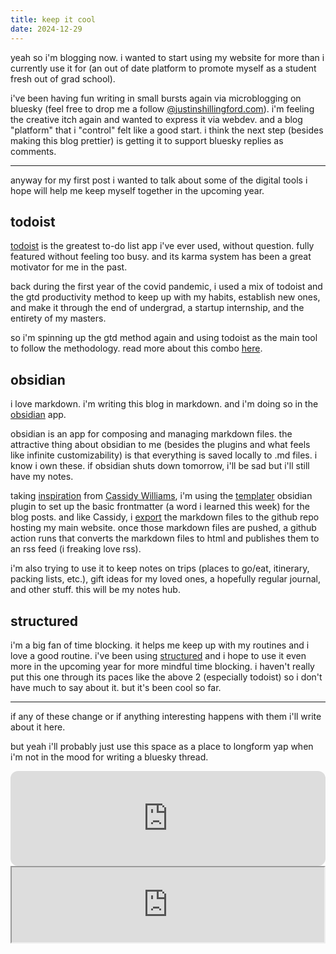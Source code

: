 ```yaml
---
title: keep it cool
date: 2024-12-29
---
```


yeah so i'm blogging now. i wanted to start using my website for more than i currently use it for (an out of date platform to promote myself as a student fresh out of grad school).

i've been having fun writing in small bursts again via microblogging on bluesky (feel free to drop me a follow [@justinshillingford.com](https://bsky.app/profile/justinshillingford.com)). i'm feeling the creative itch again and wanted to express it via webdev. and a blog "platform" that i "control" felt like a good start. i think the next step (besides making this blog prettier) is getting it to support bluesky replies as comments.

---
anyway for my first post i wanted to talk about some of the digital tools i hope will help me keep myself together in the upcoming year.

## todoist
[todoist](https://todoist.com) is the greatest to-do list app i've ever used, without question. fully featured without feeling too busy. and its karma system has been a great motivator for me in the past.

back during the first year of the covid pandemic, i used a mix of todoist and the gtd productivity method to keep up with my habits, establish new ones, and make it through the end of undergrad, a startup internship, and the entirety of my masters.

so i'm spinning up the gtd method again and using todoist as the main tool to follow the methodology. read more about this combo [here](https://todoist.com/productivity-methods/getting-things-done).

## obsidian
i love markdown. i'm writing this blog in markdown. and i'm doing so in the [obsidian](https://obsidian.md) app.

obsidian is an app for composing and managing markdown files. the attractive thing about obsidian to me (besides the plugins and what feels like infinite customizability) is that everything is saved locally to .md files. i know i own these. if obsidian shuts down tomorrow, i'll be sad but i'll still have my notes.

taking [inspiration](https://cassidoo.co/post/publishing-from-obsidian/) from [Cassidy Williams](https://cassidoo.co), i'm using the [templater](obsidian://show-plugin?id=templater-obsidian) obsidian plugin to set up the basic frontmatter (a word i learned this week) for the blog posts. and like Cassidy, i [export](obsidian://show-plugin?id=obsidian-markdown-export-plugin) the markdown files to the github repo hosting my main website. once those markdown files are pushed, a github action runs that converts the markdown files to html and publishes them to an rss feed (i freaking love rss).

i'm also trying to use it to keep notes on trips (places to go/eat, itinerary, packing lists, etc.), gift ideas for my loved ones, a hopefully regular journal, and other stuff. this will be my notes hub.
## structured
i'm a big fan of time blocking. it helps me keep up with my routines and i love a good routine. i've been using [structured](https://structured.app) and i hope to use it even more in the upcoming year for more mindful time blocking. i haven't really put this one through its paces like the above 2 (especially todoist) so i don't have much to say about it. but it's been cool so far.

---
if any of these change or if anything interesting happens with them i'll write about it here.

but yeah i'll probably just use this space as a place to longform yap when i'm not in the mood for writing a bluesky thread.

<iframe style="border-radius:12px" src="https://open.spotify.com/embed/track/3QuEpyj4kTRWiWuckd1hcK?utm_source=generator" width="100%" height="152" frameBorder="0" allowfullscreen="" allow="autoplay; clipboard-write; encrypted-media; fullscreen; picture-in-picture" loading="lazy"></iframe>
<iframe src="https://embed.tidal.com/tracks/124206524" width="500" height="120" allow="encrypted-media" sandbox="allow-same-origin allow-scripts allow-forms allow-popups" title="TIDAL Embed Player" />
